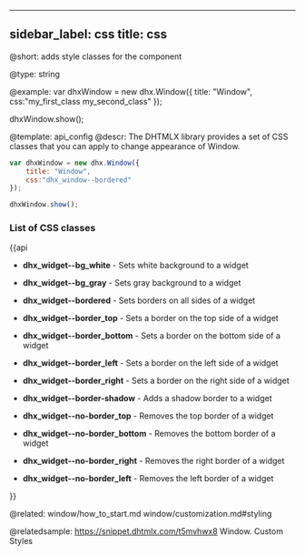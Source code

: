 
---
sidebar_label: css
title: css
---          

@short: 
adds style classes for the component




@type: string

@example: 
var dhxWindow = new dhx.Window({
    title: "Window", 
    css:"my_first_class my_second_class"
}); 

dhxWindow.show();


@template:	api_config
@descr: 
The DHTMLX library provides a set of CSS classes that you can apply to change appearance of Window.

~~~js
var dhxWindow = new dhx.Window({
    title: "Window", 
    css:"dhx_window--bordered"
}); 

dhxWindow.show();
~~~

### List of CSS classes

{{api

- <b>dhx_widget--bg_white</b> - Sets white background to a widget

- <b>dhx_widget--bg_gray</b> - Sets gray background to a widget

- <b>dhx_widget--bordered</b> - Sets borders on all sides of a widget

- <b>dhx_widget--border_top</b> - Sets a border on the top side of a widget

- <b>dhx_widget--border_bottom</b> - Sets a border on the bottom side of a widget

- <b>dhx_widget--border_left</b> - Sets a border on the left side of a widget

- <b>dhx_widget--border_right</b> - Sets a border on the right side of a widget

- <b>dhx_widget--border-shadow</b> - Adds a shadow border to a widget

- <b>dhx_widget--no-border_top</b> - Removes the top border of a  widget

- <b>dhx_widget--no-border_bottom</b> - Removes the bottom border of a widget

- <b>dhx_widget--no-border_right</b> - Removes the right border of a widget

- <b>dhx_widget--no-border_left</b> - Removes the left border of a widget

}}

@related: window/how_to_start.md
window/customization.md#styling

@relatedsample: https://snippet.dhtmlx.com/t5mvhwx8	Window. Custom Styles